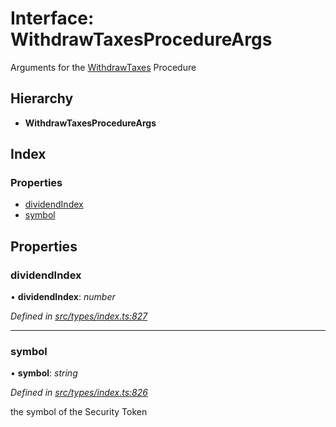 # Interface: WithdrawTaxesProcedureArgs

Arguments for the [WithdrawTaxes](../enums/_types_index_.proceduretype.md#withdrawtaxes) Procedure

## Hierarchy

- **WithdrawTaxesProcedureArgs**

## Index

### Properties

- [dividendIndex](_types_index_.withdrawtaxesprocedureargs.md#dividendindex)
- [symbol](_types_index_.withdrawtaxesprocedureargs.md#symbol)

## Properties

### dividendIndex

• **dividendIndex**: _number_

_Defined in [src/types/index.ts:827](https://github.com/PolymathNetwork/polymath-sdk/blob/d80c6e9/src/types/index.ts#L827)_

---

### symbol

• **symbol**: _string_

_Defined in [src/types/index.ts:826](https://github.com/PolymathNetwork/polymath-sdk/blob/d80c6e9/src/types/index.ts#L826)_

the symbol of the Security Token
